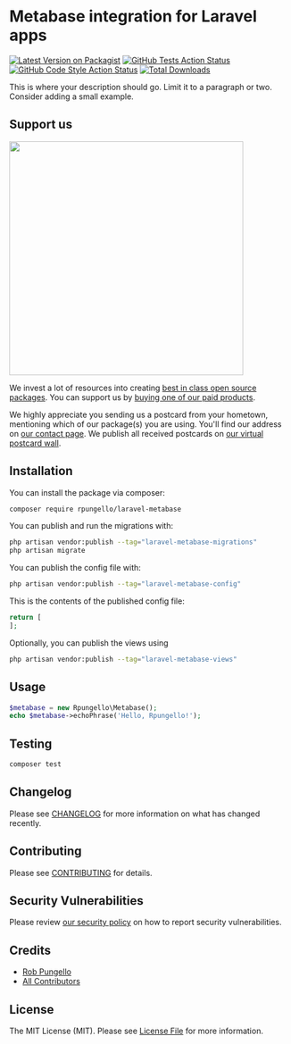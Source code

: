 # Metabase integration for Laravel apps

[![Latest Version on Packagist](https://img.shields.io/packagist/v/rpungello/laravel-metabase.svg?style=flat-square)](https://packagist.org/packages/rpungello/laravel-metabase)
[![GitHub Tests Action Status](https://img.shields.io/github/actions/workflow/status/rpungello/laravel-metabase/run-tests.yml?branch=main&label=tests&style=flat-square)](https://github.com/rpungello/laravel-metabase/actions?query=workflow%3Arun-tests+branch%3Amain)
[![GitHub Code Style Action Status](https://img.shields.io/github/actions/workflow/status/rpungello/laravel-metabase/fix-php-code-style-issues.yml?branch=main&label=code%20style&style=flat-square)](https://github.com/rpungello/laravel-metabase/actions?query=workflow%3A"Fix+PHP+code+style+issues"+branch%3Amain)
[![Total Downloads](https://img.shields.io/packagist/dt/rpungello/laravel-metabase.svg?style=flat-square)](https://packagist.org/packages/rpungello/laravel-metabase)

This is where your description should go. Limit it to a paragraph or two. Consider adding a small example.

## Support us

[<img src="https://github-ads.s3.eu-central-1.amazonaws.com/laravel-metabase.jpg?t=1" width="419px" />](https://spatie.be/github-ad-click/laravel-metabase)

We invest a lot of resources into creating [best in class open source packages](https://spatie.be/open-source). You can support us by [buying one of our paid products](https://spatie.be/open-source/support-us).

We highly appreciate you sending us a postcard from your hometown, mentioning which of our package(s) you are using. You'll find our address on [our contact page](https://spatie.be/about-us). We publish all received postcards on [our virtual postcard wall](https://spatie.be/open-source/postcards).

## Installation

You can install the package via composer:

```bash
composer require rpungello/laravel-metabase
```

You can publish and run the migrations with:

```bash
php artisan vendor:publish --tag="laravel-metabase-migrations"
php artisan migrate
```

You can publish the config file with:

```bash
php artisan vendor:publish --tag="laravel-metabase-config"
```

This is the contents of the published config file:

```php
return [
];
```

Optionally, you can publish the views using

```bash
php artisan vendor:publish --tag="laravel-metabase-views"
```

## Usage

```php
$metabase = new Rpungello\Metabase();
echo $metabase->echoPhrase('Hello, Rpungello!');
```

## Testing

```bash
composer test
```

## Changelog

Please see [CHANGELOG](CHANGELOG.md) for more information on what has changed recently.

## Contributing

Please see [CONTRIBUTING](CONTRIBUTING.md) for details.

## Security Vulnerabilities

Please review [our security policy](../../security/policy) on how to report security vulnerabilities.

## Credits

- [Rob Pungello](https://github.com/rpungello)
- [All Contributors](../../contributors)

## License

The MIT License (MIT). Please see [License File](LICENSE.md) for more information.
